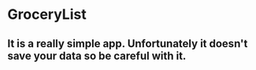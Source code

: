 # GroceryList
## It is a really simple app. Unfortunately it doesn't save your data so be careful with it.
